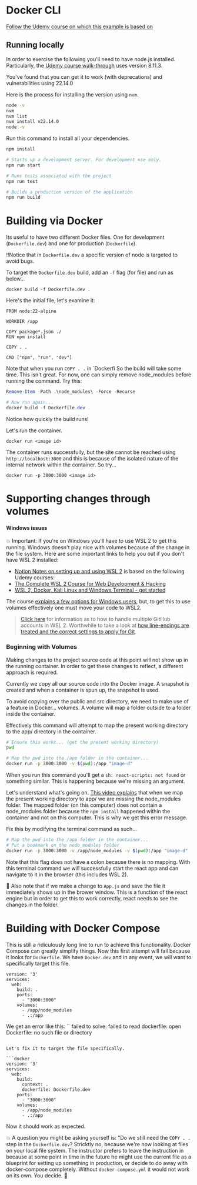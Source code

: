 # Docker CLI

[Follow the Udemy course on which this example is based on](https://www.udemy.com/course/docker-and-kubernetes-the-complete-guide/learn/lecture/11437040#overview)

## Running locally

In order to exercise the following you'll need to have node.js installed. Particularly, the [Udemy course walk-through](https://www.udemy.com/course/docker-and-kubernetes-the-complete-guide/learn/lecture/11437046#overview) uses version 8.11.3.

You've found that you can get it to work (with deprecations) and vulnerabilities using 22.14.0

Here is the process for installing the version using `nvm`.

```bash
node -v
nvm
nvm list
nvm install v22.14.0
node -v
```

Run this command to install all your dependencies.
```bash
npm install
```

```bash
# Starts up a development server. For development use only.
npm run start

# Runs tests associated with the project
npm run test

# Builds a production version of the application
npm run build
```

# Building via Docker

Its useful to have two different Docker files. One for development (`Dockerfile.dev`) and one for production (`Dockerfile`).

‼️Notice that in `Dockerfile.dev` a specific version of node is targeted to avoid bugs.

To target the `Dockerfile.dev` build, add an `-f` flag (for file) and run as below...

```
docker build -f Dockerfile.dev .
```

Here's the initial file, let's examine it:

```docker
FROM node:22-alpine

WORKDIR /app

COPY package*.json ./
RUN npm install

COPY . .

CMD ["npm", "run", "dev"]
```

Note that when you run `COPY . .` in `Dockerfi So the build will take some time. This isn't great. For now, one can simply remove node_modules before running the command. Try this:

```powershell
Remove-Item -Path .\node_modules\ -Force -Recurse

# Now run again...
docker build -f Dockerfile.dev .
```
Notice how quickly the build runs!

Let's run the container.

```
docker run <image id>
```

The container runs successfully, but the site cannot be reached using `http://localhost:3000` and this is because of the isolated nature of the internal network within the container. So try...

```
docker run -p 3000:3000 <image id>
```

# Supporting changes through volumes

#### Windows issues
💥 Important: If you're on Windows you'll have to use WSL 2 to get this running. Windows doesn't play nice with volumes because of the change in the file system. Here are some important links to help you out if you don't have WSL 2 installed:
- [Notion Notes on setting up and using WSL 2](https://www.notion.so/Using-Windows-Subsystem-for-Linux-v2-WSL-2-f28951d3411d448dbc5fb1c919c199d3) is based on the following Udemy courses:
- [The Complete WSL 2 Course for Web Development & Hacking](https://www.udemy.com/course/the-complete-wsl2-course/?couponCode=MT150725G1)
- [WSL 2, Docker, Kali Linux and Windows Terminal - get started](https://www.udemy.com/course/wsl-2-docker-and-windows-terminal/)

The course [explains a few options for Windows users](https://www.udemy.com/course/docker-and-kubernetes-the-complete-guide/learn/lecture/18799500#overview), but, to get this to use volumes effectively one must move your code to WSL2.

> [Click here](./docs/multiple-github-accounts-wsl.md) for information as to how to handle multiple GitHub accounts in WSL 2. Worthwhile to take a look at [how line-endings are treated and the correct settings to apply for Git](./docs/git-concerns.md).

### Beginning with Volumes
Making changes to the project source code at this point will not show up in the running container. In order to get these changes to reflect, a different approach is required.

Currently we copy all our source code into the Docker image. A snapshot is created and when a container is spun up, the snapshot is used.

To avoid copying over the public and src directory, we need to make use of a feature in Docker... volumes. A volume will map a folder outside to a folder inside the container.


Effectively this command will attempt to map the present working directory to the app/ directory in the container.

```bash
# Ensure this works... (get the present working directory)
pwd

# Map the pwd into the /app folder in the container...
docker run -p 3000:3000 -v $(pwd):/app "image-d"
```

When you run this command you'll get a `sh: react-scripts: not found` or something similar. This is happening because we're missing an argument.

Let's understand what's going on. [This video explains](https://www.udemy.com/course/docker-and-kubernetes-the-complete-guide/learn/lecture/11437068#overview) that when we map the present working directory to app/ we are missing the node_modules folder. The mapped folder (on this computer) does not contain a node_modules folder because the `npm install` happened within the container and not on this computer. This is why we get this error message.

Fix this by modifying the terminal command as such...

```bash
# Map the pwd into the /app folder in the container...
# Put a bookmark on the node_modules folder
docker run -p 3000:3000 -v /app/node_modules -v $(pwd):/app "image-d"
```

Note that this flag does not have a colon because there is no mapping. With this terminal command we will successfully start the react app and can navigate to it in the browser (this includes WSL 2).

🙂 Also note that if we make a change to `App.js` and save the file it immediately shows up in the brower window. This is a function of the react engine but in order to get this to work correctly, react needs to see the changes in the folder.

# Building with Docker Compose

This is still a ridiculously long line to run to achieve this functionality. Docker Compose can greatly simplify things. Now this first attempt will fail because it looks for `Dockerfile`. We have `Docker.dev` and in any event, we will want to specifically target this file.

```docker
version: '3'
services:
  web:
    build: .
    ports:
      - "3000:3000"
    volumes:
      - /app/node_modules
      - .:/app
```
We get an error like this:
``
failed to solve: failed to read dockerfile: open Dockerfile: no such file or directory
```

Let's fix it to target the file specifically.

```docker
version: '3'
services:
  web:
    build:
      context: .
      dockerfile: Dockerfile.dev
    ports:
      - "3000:3000"
    volumes:
      - /app/node_modules
      - .:/app
```

Now it should work as expected.

💥 A question you might be asking yourself is: "Do we still need the `COPY . .` step in the `Dockerfile.dev`? Stricktly no, because we're now looking at files on your local file system. The instructor prefers to leave the instruction in because at some point in time in the future he might use the current file as a blueprint for setting up something in production, or decide to do away with docker-compose completely. Without `docker-compose.yml` it would not work on its own. You decide. 🙂
